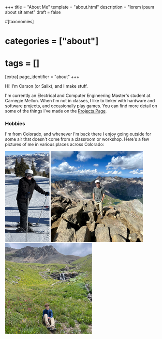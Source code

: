 +++
title = "About Me"
template = "about.html"
description = "lorem ipsum about sit amet"
draft = false

#[taxonomies]
#    categories = ["about"]
#    tags = []

[extra]
    page_identifier = "about"
+++

<!-- more -->

Hi! I'm Carson (or Salix), and I make stuff.

I'm currently an Electrical and Computer Engineering Master's student at Carnegie Mellon.
When I'm not in classes, I like to tinker with hardware and software projects, and occasionally play games.
You can find more detail on some of the things I've made on the [Projects Page](@/projects/_index.md).

### Hobbies

I'm from Colorado,
and whenever I'm back there I enjoy going outside for some air that doesn't come from a classroom or workshop.
Here's a few pictures of me in various places across Colorado:

<div class="col-auto">
    <img class="" src="skiing.jpg" height=300>
    <img class="" src="summit.jpg" height=300>
    <img class="" src="flowers.jpg" height=300>
</div>

<p></p>